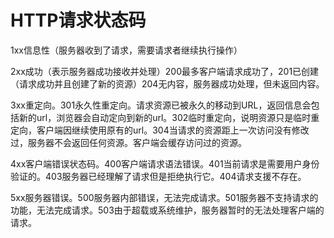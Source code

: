 # HTTP请求状态码

1xx信息性（服务器收到了请求，需要请求者继续执行操作）

2xx成功（表示服务器成功接收并处理）200最多客户端请求成功了，201已创建（请求成功并且创建了新的资源）204无内容，服务器成功处理，但未返回内容。

3xx重定向。301永久性重定向。请求资源已被永久的移动到URL，返回信息会包括新的url，浏览器会自动定向到新的url。302临时重定向，说明资源只是临时重定向，客户端因继续使用原有的url。304当请求的资源距上一次访问没有修改过，服务器不会返回任何资源。客户端会缓存访问过的资源。

4xx客户端错误状态码。400客户端请求语法错误。401当前请求是需要用户身份验证的。403服务器已经理解了请求但是拒绝执行它。404请求支援不存在。

5xx服务器错误。500服务器内部错误，无法完成请求。501服务器不支持请求的功能，无法完成请求。503由于超载或系统维护，服务器暂时的无法处理客户端的请求。